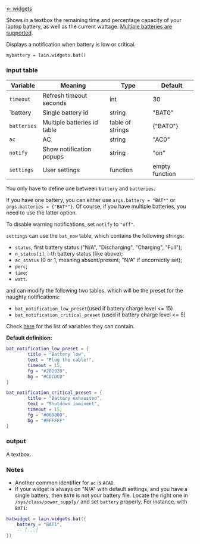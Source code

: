 [<- widgets](https://github.com/copycat-killer/lain/wiki/Widgets)

Shows in a textbox the remaining time and percentage capacity of your laptop battery, as well as
the current wattage. [Multiple batteries are supported](https://github.com/copycat-killer/lain/pull/201).

Displays a notification when battery is low or critical.

	mybattery = lain.widgets.bat()

### input table

Variable | Meaning | Type | Default
--- | --- | --- | ---
`timeout` | Refresh timeout seconds | int | 30
`battery | Single battery id | string | "BAT0"
`batteries` | Multiple batteries id table | table of strings | {"BAT0"}
`ac` | AC | string | "AC0"
`notify` | Show notification popups | string | "on"
`settings` | User settings | function | empty function

You only have to define one between `battery` and `batteries`.

If you have one battery, you can either use `args.battery = "BAT*"` or `args.batteries = {"BAT*"}`. Of course, if you have multiple batteries, you need to use the latter option.

To disable warning notifications, set `notify` to `"off"`.

`settings` can use the `bat_now` table, which contains the following strings:

- `status`, first battery status ("N/A", "Discharging", "Charging", "Full");
- `n_status[i]`, i-th battery status (like above);
- `ac_status` (0 or 1, meaning absent/present; "N/A" if uncorrectly set);
- `perc`;
- `time`;
- `watt`.

and can modify the following two tables, which will be the preset for the naughty notifications: 
* `bat_notification_low_preset`(used if battery charge level <= 15)
* `bat_notification_critical_preset` (used if battery charge level <= 5)

Check [here](http://awesome.naquadah.org/doc/api/modules/naughty.html#notify) for the list of variables they can contain.  

**Default definition:**
```lua
bat_notification_low_preset = {
        title = "Battery low",
        text = "Plug the cable!",
        timeout = 15,
        fg = "#202020",
        bg = "#CDCDCD"
}
```
```lua
bat_notification_critical_preset = {
        title = "Battery exhausted",
        text = "Shutdown imminent",
        timeout = 15,
        fg = "#000000",
        bg = "#FFFFFF"
}
```

### output

A textbox.

### Notes
* Another common identifier for `ac` is `ACAD`.
* If your widget is always on "N/A" with default settings, and you have a single battery, then `BAT0` is not your battery file. Locate the right one in  `/sys/class/power_supply/` and set `battery` properly. 
For instance, with `BAT1`:

```lua
batwidget = lain.widgets.bat({
    battery = "BAT1",
    -- [...]
})

```